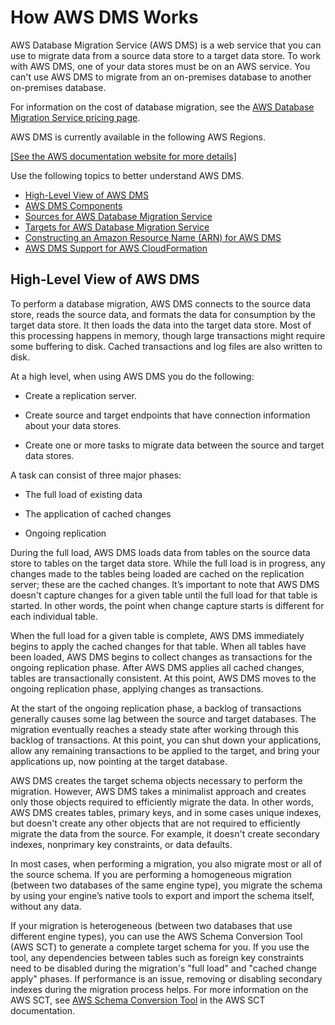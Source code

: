 # How AWS DMS Works<a name="CHAP_Introduction"></a>

AWS Database Migration Service \(AWS DMS\) is a web service that you can use to migrate data from a source data store to a target data store\. To work with AWS DMS, one of your data stores must be on an AWS service\. You can't use AWS DMS to migrate from an on\-premises database to another on\-premises database\. 

For information on the cost of database migration, see the [AWS Database Migration Service pricing page](https://aws.amazon.com/dms/pricing/)\.

AWS DMS is currently available in the following AWS Regions\.

[\[See the AWS documentation website for more details\]](http://docs.aws.amazon.com/dms/latest/userguide/CHAP_Introduction.html)

Use the following topics to better understand AWS DMS\.


+ [High\-Level View of AWS DMS](#CHAP_Introduction.HighLevelView)
+ [AWS DMS Components](CHAP_Introduction.Components.md)
+ [Sources for AWS Database Migration Service](CHAP_Introduction.Sources.md)
+ [Targets for AWS Database Migration Service](CHAP_Introduction.Targets.md)
+ [Constructing an Amazon Resource Name \(ARN\) for AWS DMS](CHAP_Introduction.ARN.md)
+ [AWS DMS Support for AWS CloudFormation](CHAP_Introduction.CloudFormation.md)

## High\-Level View of AWS DMS<a name="CHAP_Introduction.HighLevelView"></a>

To perform a database migration, AWS DMS connects to the source data store, reads the source data, and formats the data for consumption by the target data store\. It then loads the data into the target data store\. Most of this processing happens in memory, though large transactions might require some buffering to disk\. Cached transactions and log files are also written to disk\. 

 At a high level, when using AWS DMS you do the following:

+ Create a replication server\.

+ Create source and target endpoints that have connection information about your data stores\.

+ Create one or more tasks to migrate data between the source and target data stores\.

A task can consist of three major phases:

+ The full load of existing data

+ The application of cached changes

+ Ongoing replication

During the full load, AWS DMS loads data from tables on the source data store to tables on the target data store\. While the full load is in progress, any changes made to the tables being loaded are cached on the replication server; these are the cached changes\. It’s important to note that AWS DMS doesn't capture changes for a given table until the full load for that table is started\. In other words, the point when change capture starts is different for each individual table\. 

When the full load for a given table is complete, AWS DMS immediately begins to apply the cached changes for that table\. When all tables have been loaded, AWS DMS begins to collect changes as transactions for the ongoing replication phase\. After AWS DMS applies all cached changes, tables are transactionally consistent\. At this point, AWS DMS moves to the ongoing replication phase, applying changes as transactions\. 

At the start of the ongoing replication phase, a backlog of transactions generally causes some lag between the source and target databases\. The migration eventually reaches a steady state after working through this backlog of transactions\. At this point, you can shut down your applications, allow any remaining transactions to be applied to the target, and bring your applications up, now pointing at the target database\. 

AWS DMS creates the target schema objects necessary to perform the migration\. However, AWS DMS takes a minimalist approach and creates only those objects required to efficiently migrate the data\. In other words, AWS DMS creates tables, primary keys, and in some cases unique indexes, but doesn't create any other objects that are not required to efficiently migrate the data from the source\. For example, it doesn't create secondary indexes, nonprimary key constraints, or data defaults\. 

In most cases, when performing a migration, you also migrate most or all of the source schema\. If you are performing a homogeneous migration \(between two databases of the same engine type\), you migrate the schema by using your engine’s native tools to export and import the schema itself, without any data\. 

If your migration is heterogeneous \(between two databases that use different engine types\), you can use the AWS Schema Conversion Tool \(AWS SCT\) to generate a complete target schema for you\. If you use the tool, any dependencies between tables such as foreign key constraints need to be disabled during the migration's "full load" and "cached change apply" phases\. If performance is an issue, removing or disabling secondary indexes during the migration process helps\. For more information on the AWS SCT, see [AWS Schema Conversion Tool](http://docs.aws.amazon.com/SchemaConversionTool/latest/userguide/CHAP_SchemaConversionTool.Installing.html) in the AWS SCT documentation\.